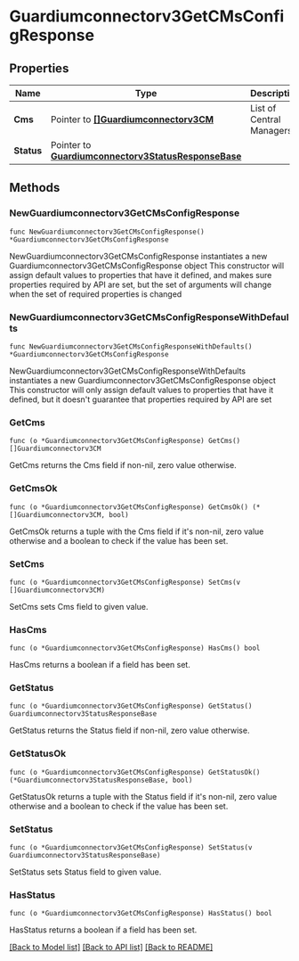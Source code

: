 # Guardiumconnectorv3GetCMsConfigResponse

## Properties

Name | Type | Description | Notes
------------ | ------------- | ------------- | -------------
**Cms** | Pointer to [**[]Guardiumconnectorv3CM**](Guardiumconnectorv3CM.md) | List of Central Managers. | [optional] 
**Status** | Pointer to [**Guardiumconnectorv3StatusResponseBase**](Guardiumconnectorv3StatusResponseBase.md) |  | [optional] 

## Methods

### NewGuardiumconnectorv3GetCMsConfigResponse

`func NewGuardiumconnectorv3GetCMsConfigResponse() *Guardiumconnectorv3GetCMsConfigResponse`

NewGuardiumconnectorv3GetCMsConfigResponse instantiates a new Guardiumconnectorv3GetCMsConfigResponse object
This constructor will assign default values to properties that have it defined,
and makes sure properties required by API are set, but the set of arguments
will change when the set of required properties is changed

### NewGuardiumconnectorv3GetCMsConfigResponseWithDefaults

`func NewGuardiumconnectorv3GetCMsConfigResponseWithDefaults() *Guardiumconnectorv3GetCMsConfigResponse`

NewGuardiumconnectorv3GetCMsConfigResponseWithDefaults instantiates a new Guardiumconnectorv3GetCMsConfigResponse object
This constructor will only assign default values to properties that have it defined,
but it doesn't guarantee that properties required by API are set

### GetCms

`func (o *Guardiumconnectorv3GetCMsConfigResponse) GetCms() []Guardiumconnectorv3CM`

GetCms returns the Cms field if non-nil, zero value otherwise.

### GetCmsOk

`func (o *Guardiumconnectorv3GetCMsConfigResponse) GetCmsOk() (*[]Guardiumconnectorv3CM, bool)`

GetCmsOk returns a tuple with the Cms field if it's non-nil, zero value otherwise
and a boolean to check if the value has been set.

### SetCms

`func (o *Guardiumconnectorv3GetCMsConfigResponse) SetCms(v []Guardiumconnectorv3CM)`

SetCms sets Cms field to given value.

### HasCms

`func (o *Guardiumconnectorv3GetCMsConfigResponse) HasCms() bool`

HasCms returns a boolean if a field has been set.

### GetStatus

`func (o *Guardiumconnectorv3GetCMsConfigResponse) GetStatus() Guardiumconnectorv3StatusResponseBase`

GetStatus returns the Status field if non-nil, zero value otherwise.

### GetStatusOk

`func (o *Guardiumconnectorv3GetCMsConfigResponse) GetStatusOk() (*Guardiumconnectorv3StatusResponseBase, bool)`

GetStatusOk returns a tuple with the Status field if it's non-nil, zero value otherwise
and a boolean to check if the value has been set.

### SetStatus

`func (o *Guardiumconnectorv3GetCMsConfigResponse) SetStatus(v Guardiumconnectorv3StatusResponseBase)`

SetStatus sets Status field to given value.

### HasStatus

`func (o *Guardiumconnectorv3GetCMsConfigResponse) HasStatus() bool`

HasStatus returns a boolean if a field has been set.


[[Back to Model list]](../README.md#documentation-for-models) [[Back to API list]](../README.md#documentation-for-api-endpoints) [[Back to README]](../README.md)


